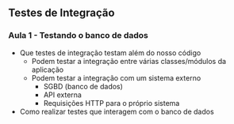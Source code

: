 ## Testes de Integração

### Aula 1 - Testando o banco de dados

- Que testes de integração testam além do nosso código
  - Podem testar a integração entre várias classes/módulos da aplicação
  - Podem testar a integração com um sistema externo
    - SGBD (banco de dados)
    - API externa
    - Requisições HTTP para o próprio sistema
- Como realizar testes que interagem com o banco de dados